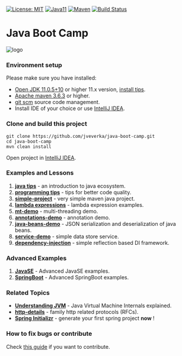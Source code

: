 [![License: MIT](https://img.shields.io/badge/License-MIT-yellow.svg)](https://opensource.org/licenses/MIT)
[![Java11](https://img.shields.io/badge/java-11-blue)](https://img.shields.io/badge/java-11-blue)
[![Maven](https://img.shields.io/badge/maven-3.6-blue)](https://img.shields.io/badge/maven-3.6-blue)
[![Build Status](https://travis-ci.org/jveverka/java-boot-camp.svg?branch=master)](https://travis-ci.org/jveverka/java-boot-camp)

# Java Boot Camp

![logo](docs/java-bootcamp.png)

### Environment setup
Please make sure you have installed:
* [Open JDK 11.0.5+10](https://adoptopenjdk.net/releases.html?variant=openjdk11&jvmVariant=hotspot) or higher 11.x version, [install tips](docs/JAVA-TIPS.md).
* [Apache maven 3.6.3](https://maven.apache.org/download.cgi) or higher.
* [git scm](https://git-scm.com/) source code management.
* Install IDE of your choice or use [IntelliJ IDEA](https://www.jetbrains.com/idea/download/).

### Clone and build this project
```
git clone https://github.com/jveverka/java-boot-camp.git
cd java-boot-camp
mvn clean install
```
Open project in [IntelliJ IDEA](docs/ide-instructions.md).

### Examples and Lessons
1. [__java tips__](docs/JAVA-TIPS.md) - an introduction to java ecosystem.
2. [__programming tips__](docs/JAVA-Programming.md) - tips for better code quality.
3. [__simple-project__](simple-project) - very simple maven java project.
4. [__lambda expressions__](lambdas) - lambda expression examples.
5. [__mt-demo__](mt-demo) - multi-threading demo.
6. [__annotations-demo__](annotations-demo) - annotation demo.
7. [__java-beans-demo__](java-bean-demo) - JSON serialization and deserialization of java beans.
8. [__service-demo__](service-demo) - simple data store service.
9. [__dependency-injection__](dependency-injection) - simple reflection based DI framework.

### Advanced Examples 
1. [__JavaSE__](https://github.com/jveverka/java-11-examples) - Advanced JavaSE examples.
2. [__SpringBoot__](https://github.com/jveverka/spring-examples) - Advanced SpringBoot examples.

### Related Topics
* [__Understanding JVM__](https://dzone.com/articles/understanding-jvm-internals) - Java Virtual Machine Internals explained.
* [__http-details__](docs/http-details.md) - family http related protocols (RFCs). 
* [__Spring Initializr__](https://start.spring.io/) - generate your first spring project __now__ !

### How to fix bugs or contribute
Check [this guide](https://github.com/jveverka/do-not-ask-why/blob/master/github/README.md) if you want to contribute.
